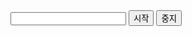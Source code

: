 <!DOCTYPE html>
<html lang="en">
<head>
   <meta charset="UTF-8">
   <title>Title</title>
   <script>
       /*
          시작을 클릭하면
          현재 시, 분, 초를 구한다.

          시를 기준으로 AM, PM으로 구분한다.

          // 시, 분, 초가 한자리인지를 체크해서 1자리이면 앞에 0을 붙혀서 2자리로 출력한다.
          // 구한 시분초를 text박스에 넣는다. -> 1초마다 반복한다.
        */


       function startTimer() {

           let today = new Date();

           let amPm = (today.getHours() > 12) ? "PM" : "AM";
           let hours = ((today.getHours() % 12) < 10) ? `0${today.getHours()}` : today.getHours();
           let min = (today.getMinutes() < 10) ? `0${today.getMinutes()}` : today.getMinutes();
           let sec = (today.getSeconds() < 10) ? `0${today.getSeconds()}` : today.getSeconds();

           // console.log(amPm);
           // console.log(hours);
           // console.log(min);
           // console.log(sec);

           let times = `${amPm} ${hours} : ${min} : ${sec}`;
           document.getElementById("time").value = times;

       }


       function init() {
           startTimer();
           setInterval(startTimer, 1000);
       }


       /*
          중지를 클릭하면 멈춘다.
        */
   </script>
</head>
<body>
<form name="form">
   <input type="text" id="time">
   <input type="button" value="시작" onclick="init()">
   <input type="button" value="중지">
</form>
</body>
</html>

